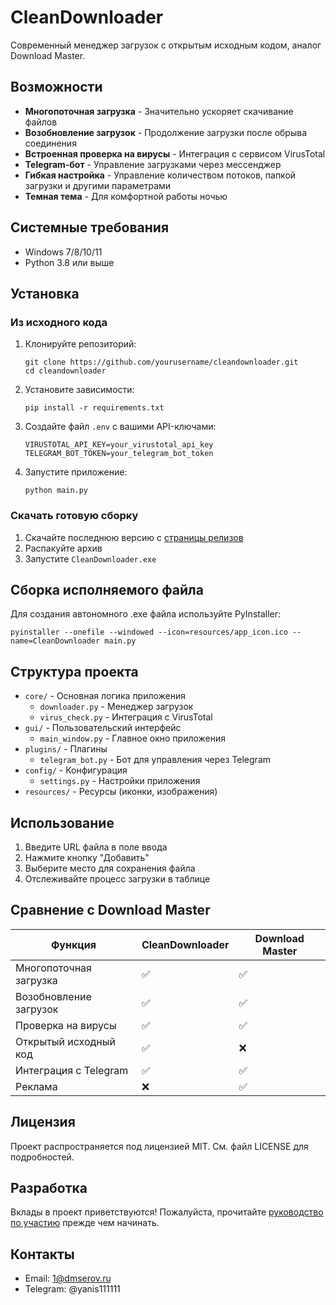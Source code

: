 # CleanDownloader

Современный менеджер загрузок с открытым исходным кодом, аналог Download Master.

## Возможности

- **Многопоточная загрузка** - Значительно ускоряет скачивание файлов
- **Возобновление загрузок** - Продолжение загрузки после обрыва соединения
- **Встроенная проверка на вирусы** - Интеграция с сервисом VirusTotal
- **Telegram-бот** - Управление загрузками через мессенджер
- **Гибкая настройка** - Управление количеством потоков, папкой загрузки и другими параметрами
- **Темная тема** - Для комфортной работы ночью

## Системные требования

- Windows 7/8/10/11
- Python 3.8 или выше

## Установка

### Из исходного кода

1. Клонируйте репозиторий:
   ```
   git clone https://github.com/yourusername/cleandownloader.git
   cd cleandownloader
   ```

2. Установите зависимости:
   ```
   pip install -r requirements.txt
   ```

3. Создайте файл `.env` с вашими API-ключами:
   ```
   VIRUSTOTAL_API_KEY=your_virustotal_api_key
   TELEGRAM_BOT_TOKEN=your_telegram_bot_token
   ```

4. Запустите приложение:
   ```
   python main.py
   ```

### Скачать готовую сборку

1. Скачайте последнюю версию с [страницы релизов](https://github.com/dmserovru/cleanmaster/releases)
2. Распакуйте архив
3. Запустите `CleanDownloader.exe`

## Сборка исполняемого файла

Для создания автономного .exe файла используйте PyInstaller:

```
pyinstaller --onefile --windowed --icon=resources/app_icon.ico --name=CleanDownloader main.py
```

## Структура проекта

- `core/` - Основная логика приложения
  - `downloader.py` - Менеджер загрузок
  - `virus_check.py` - Интеграция с VirusTotal
- `gui/` - Пользовательский интерфейс
  - `main_window.py` - Главное окно приложения
- `plugins/` - Плагины
  - `telegram_bot.py` - Бот для управления через Telegram
- `config/` - Конфигурация
  - `settings.py` - Настройки приложения
- `resources/` - Ресурсы (иконки, изображения)

## Использование

1. Введите URL файла в поле ввода
2. Нажмите кнопку "Добавить"
3. Выберите место для сохранения файла
4. Отслеживайте процесс загрузки в таблице

## Сравнение с Download Master

| Функция | CleanDownloader | Download Master |
|---------|----------------|----------------|
| Многопоточная загрузка | ✅ | ✅ |
| Возобновление загрузок | ✅ | ✅ |
| Проверка на вирусы | ✅ | ✅ |
| Открытый исходный код | ✅ | ❌ |
| Интеграция с Telegram | ✅ | ✅ |
| Реклама | ❌ | ✅ |

## Лицензия

Проект распространяется под лицензией MIT. См. файл LICENSE для подробностей.

## Разработка

Вклады в проект приветствуются! Пожалуйста, прочитайте [руководство по участию](CONTRIBUTING.md) прежде чем начинать.

## Контакты

- Email: 1@dmserov.ru
- Telegram: @yanis111111
